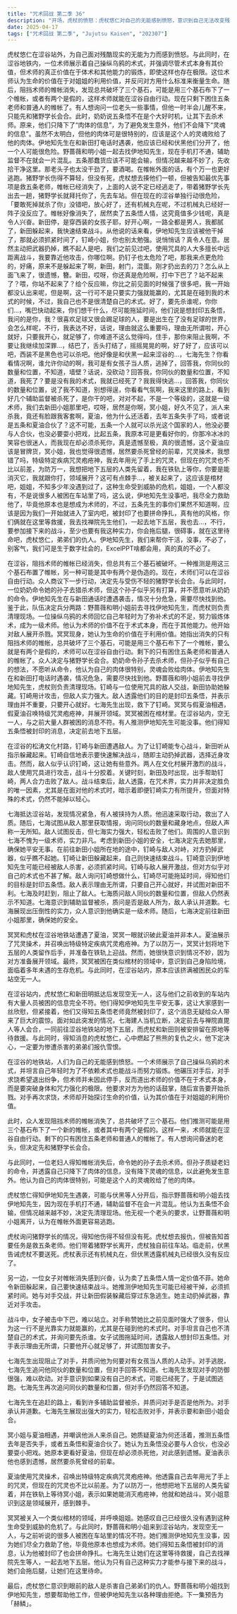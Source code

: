 ```yaml
---
title: "咒术回战 第二季 36"
description: "开场，虎杖的愤怒：虎杖悠仁对自己的无能感到愤怒，意识到自己无法改变残酷的现实。开场，乌鸦操纵：一名术师展示了自己操纵乌鸦的术式，并强调了锻炼自身体术的重要性。开场，术师的价值：该术师认为术师的真正价值不在于术式本身，而在于其他能力，但同时也承认自身存在极限。开场，生命的价值：该术师认为生命的价值在于对姐姐的利用价值，并质问对方衡量性命的标准。涩谷事变，帷帐的消失：阻挡术师的帷帐消失，但总共破坏了三个基石，可能是用三个基石布下了一个帷帐，要么就是有两个是假的，术师可以在涩谷自由行动。涩谷事变，下一步行动：众人讨论下一步行动，决定先与猪野学长会合，但猪野学长受伤不轻。涩谷事变，奶奶的命令：奶奶命令孙子去杀术师，但孙子似乎有自己的想法，不愿听从命令。涩谷事变，伊地知遇袭：伊地知先生在和新田打电话时遇袭，情况危急，需要尽快找到他。涩谷事变，兵分两路：野蔷薇和明小姐前去寻找伊地知先生，虎杖则负责清理现场。钉崎的战斗，遭遇敌人：钉崎与新田遭遇敌人，新田躲藏起来，钉崎准备快速结束战斗。钉崎的战斗，战斗开始：钉崎主动扔掉武器，靠近敌人攻击，但敌人似乎认识她。钉崎的战斗，文化村的战斗：钉崎与敌人在文化村展开激战，敌人使用咒具进行攻击。钉崎的战斗，新田的帮助：新田及时出现，帮助钉崎击败了敌人。钉崎的战斗，敌人的术式：敌人透露这一行不是只要实力强就能赢的，尤其是在碰到他的术式的时候。七海的行动，七海赶到：七海赶到现场，发现情况危急，决定先救下人质。七海的行动，审问敌人：七海审问敌人同伙的数量和位置，但敌人表示不知道。七海的行动，敌人的反击：敌人试图反击，但被七海轻松击败。七海的行动，七海的实力：众人意识到七海的实力强大，不愧是一级术师。七海的行动，前往新田处：七海决定先去新田小姐那里，确保她的安全。冥冥的战斗，遭遇夏油：冥冥与虎杖遭遇夏油，但冥冥认为这个夏油是冒牌货。冥冥的战斗，夏油的术式：夏油展示了咒灵操术，并召唤出特级特定疾病咒灵疱疮神。冥冥的战斗，冥冥的计划：冥冥为了以防万一，想把地下五层的人类先留着，并在铁轨上等待冥冥的到来。冥冥的战斗，领域展开：冥冥意识到情况棘手，因为对方要展开领域了。冥冥的战斗，被关起来了：冥冥被关了起来，意识到自己遇到了危机。涩谷站内，空无一人：虎杖和新田来到涩谷站内，发现空无一人，与之前得到的信息不符。涩谷站内，伊地知没事：得知伊地知先生没事，众人感到欣慰。涩谷站内，五条被封印：得知五条先生被封印，众人感到震惊。涩谷站内，下一步行动：七海决定去找禅院先生他们，一起去地下五层，并让虎杖和新田在这里等待救援。涩谷站内，虎杖的决心：虎杖悠仁决心为弟弟们报仇。结尾，伊地知的拒绝：野蔷薇和明小姐想要帮助伊地知先生干活，但被伊地知先生拒绝。结尾，下集预告：下集「赫鳞」"
date: 2025-04-17
tags: ["咒术回战 第二季", "Jujutsu Kaisen", "202307"]
---
```


虎杖悠仁在涩谷站外，为自己面对残酷现实的无能为力而感到愤怒。与此同时，在涩谷地铁内，一位术师展示着自己操纵乌鸦的术式，并强调尽管术式本身有其价值，但术师的真正价值在于体术和其他能力的锻炼，即使这样也存在极限。这位术师认为生命的价值在于对姐姐的利用价值，并反问对方用什么标准来衡量生命。随后，阻挡术师的帷帐消失，发现总共破坏了三个基石，可能是用三个基石布下了一个帷帐，或者有两个是假的，这样术师就能在涩谷自由行动。现在只剩下困住五条老师和普通人的帷帐了。有人想询问一位老头一些事情，但他一时半会儿醒不来，只能先和猪野学长会合。此时，奶奶说五条悟不在是个大好时机，让其下去杀术师。原来，他们只降下了“肉体的信息”，为了避免发生意外，他们不会降下“灵魂的信息”。虽然不太明白，但他的肉体可是很特别的，应该是这个人的灵魂败给了他的肉体。伊地知先生在和新田打电话时遇袭，他应该已经和伏黑他们分开了，他一个人可能很危险。野蔷薇和明小姐一起去找伊地知先生，现在手机打不通，辅助监督不在就会一片混乱。五条那蠢货应该不可能会输，但情况越来越不妙了，先收拾干净这里。那老头子也太没干劲了，要酒喝。在帷帐外面的话，有个万一也更好逃跑。猪野学长伤得不算轻，但没有死，虎杖想去揍他们一顿，但被告知最优先事项是救五条老师，帷帐已经消失了，上面的人说不定已经逃走了，带着猪野学长先出去一趟，猪野学长就拜托你了，先去车站。但在现在的涩谷单独行动很危险，「要敢死掉就杀了你」没错吧，放心好了，还有机械丸在呢，不过机械丸已经好一阵子没反应了。帷帐好像消失了，居然卖了五条悟人情，这究竟值多少钱呢，真是令人兴奋。新田停，是穿西装的女孩子耶，好开心啊，一路全都是男人，我都腻了，新田躲起来，我快速结束战斗。从他说的话来看，伊地知先生应该被他干掉了，那就必须抓紧时间了，钉崎小姐，你也别太勉强。说悄悄话？真令人在意。居然主动把武器扔掉，瞧不起人是吧，我们之前见过吧，使用咒具的人大多擅长中远距离战斗，我要靠近他攻击，你哪位啊。扔钉子也太危险了吧，那我来点更危险的，好痛，原来不是躲起来了啊，新田，射门，混蛋。刚才扔出去的刀？怎么从上面飞来了，很遗憾，簪。新田，哎呀，你还真是危险啊，打中下巴了？站不起来了？喂，你站不起来了？给个反应嘛，你比之前见面的时候强了很多吧，我一开始都没认出来呢，但是啊，这一行可不是只要实力强就能赢的，尤其是在碰到我的术式的时候，不过，我自己也不是很清楚自己的术式。好了，要先杀谁呢，你你们…，嘴巴快动起来，你们想干什么，尽可能拖延时间，他们说是想封印五条悟，我问的是你，我？很喜欢足球又很会踢足球的人，要是出生在了没有足球的世界，会怎么样呢，不行，我表达不好，话说，理由就这么重要吗，理由无所谓啦，开心就好，只要我开心，就足够了，你难道不这么觉得吗，住手，那你来阻止我啊，不要让我继续加深罪…，结巴了，舌头打结了，摇摇晃晃的啊，好了好了，应该可以吧，西装不是黑色也可以杀吧。他好像是和伏黑一起来涩谷的…，七海先生？你看看情况啊，谁允许你动的啊，我可是有女孩子当人质，逃掉了，回答我，你同伙的数量和位置，不知道，墙壁？话说，没砍动？回答我，你同伙的数量和位置，不知道，我死了？要是没有我的术式，我就已经死了？我我得快逃…，回答我，你同伙的数量和位置，说了我不知道，别想得逞，你看看气氛啊，我来这里的路上，看到好几个辅助监督被杀死了，是你干的吧，对对不起，不是一个等级的，这就是一级术师，我们去新田小姐那里吧，哎呀，居然是你啊，冥小姐，好久不见了，派人来杀我，竟还有脸跟我客套啊，夏油，他为什么还活着，去年五条失手了吗，或者说是五条和夏油合伙了？这不可能，五条一个人就可以杀光这个国家的人，他没必要与人合伙，也没必要耍小把戏，比起五条，我原本可是更看好你的，你那冷冰冰的笑容也很迷人，而我现在却必须杀死你，真是遗憾至极，真的很遗憾，这个夏油应该是冒牌货，冥小姐，我也觉得很遗憾，居然要杀死曾经的前辈，咒灵操术，我想错了吗，特级特定疾病咒灵疱疮神，我去年用光了手上的咒灵，但现在的咒灵也不比以前差，为防万一，我想把地下五层的人类先留着，我在铁轨上等你，你要是能消灭它，我就跟你打，领域展开？这可有点棘手…，被关起来了，这应该是棺材吧，姐姐，不知多少年没遇到过了，这种生命受到威胁的危机，姐姐，一个人都没有，不是说很多人被困在车站里了吗，这么说，伊地知先生没事吧，我尽全力救助他了，毕竟他原本也是想成为术师的，不过，五条先生的事你们果然不知道啊，应该是因为我们一开始就进入了室内吧，被封印了也要拼命挣扎，真有他的风格，你们俩就在这里等救援，我去找禅院先生他们，一起去地下五层，我也去…，不行，要参加接下来的战斗，至少也要有我这种实力，你会拖后腿，很碍事，就在这里待命吧，虎杖悠仁，弟弟们的仇人。伊地知先生，我们来帮你干活，没事，不必了，别客气，我们可是生于数字社会的，ExcelPPT啥都会用，真的真的不必了。

在涩谷，阻挡术师的帷帐已经消失，但总共有三个基石被破坏。一种推测是用这三个基石布置了帷帐，另一种可能是其中有两个是伪造的。现在，术师们可以在涩谷自由行动。众人商议下一步行动，决定先与受伤不轻的猪野学长会合。与此同时，一位奶奶命令她的孙子去猎杀术师，但这个孙子似乎另有打算，并不愿意听从奶奶的命令。伊地知先生在与新田通话时遭遇袭击，情况十分危急，需要尽快找到他。鉴于此，队伍决定兵分两路：野蔷薇和明小姐前去寻找伊地知先生，而虎杖则负责清理现场。一位操纵乌鸦的术师回忆自己年轻时为了弥补术式的不足，努力锻炼体术，成为一级术师。他认为术师的价值不在于术式本身，而在于其他能力。他开始对敌人展开杀戮。冥冥现身，她认为生命的价值在于利用价值。她指出消失的只有阻挡术师的帷帐，总共破坏了三个基石，可能是用三个基石布下了一个帷帐，要么就是有两个是假的，术师可以在涩谷自由行动。剩下的只有困住五条老师和普通人的帷帐了。众人决定与猪野学长会合。奶奶命令孙子去杀术师，但孙子似乎有自己的想法，不愿听从命令，他认为自己的肉体很特别，灵魂会败给肉体。伊地知先生在和新田打电话时遇袭，情况危急，需要尽快找到他。野蔷薇和明小姐前去寻找伊地知先生，虎杖则负责清理现场。钉崎与一位使用咒具的敌人交战，新田协助她躲藏。钉崎用计攻击，但敌人实力强大。敌人透露他们的目的是封印五条悟，并表示理由并不重要，只要开心就好。七海先生出现，救下了钉崎。冥冥与假夏油相遇，假夏油召唤特级咒灵疱疮神，并展开领域。冥冥被困在棺材里。在涩谷站内，空无一人，与之前大量人群被困的消息不符。有人推测伊地知先生可能没事。他们得知五条悟被封印的消息，决定前去地下五层。

在涩谷的松涛文化村路，钉崎与新田遭遇敌人。为了让钉崎能专心战斗，新田听从指示躲藏起来。钉崎自信地表示要快速解决战斗，随即主动扔掉武器，选择近身攻击。然而，敌人似乎认识钉崎，这让她有些意外。两人在文化村展开激烈的战斗，敌人使用咒具进行攻击，战斗十分胶着。关键时刻，新田及时出现，出手帮助钉崎，两人合力击败了敌人。战斗结束后，敌人透露，在咒术界，实力并非决定胜负的唯一因素，尤其是在面对他的术式时，暗示着即便钉崎实力有所提升，但面对特殊的术式，仍然不能掉以轻心。

七海抵达涩谷站，发现情况紧急，有人被挟持为人质。他迅速采取行动，救出了人质。随后，七海试图从敌人那里获取情报，询问同伙的数量和藏身地点，但敌人声称一无所知。敌人试图反击，但七海实力强大，轻松击败了他们。周围的人意识到七海不愧为一级术师，实力非凡。考虑到新田小姐的安全，七海决定先去她那里，确保她平安无事。在前往新田小姐所在地的途中，钉崎与敌人对峙，对方扔掉武器，似乎瞧不起她。钉崎让新田躲藏起来，自己则快速结束战斗。钉崎意识到伊地知先生可能已经被敌人杀害，必须抓紧时间。钉崎与敌人展开激战，但对方似乎对自己的术式也不甚了解。敌人询问钉崎想做什么，钉崎尽可能拖延时间，得知他们的目标是封印五条悟。敌人表示理由无所谓，只要自己开心就好，并试图对新田不利。七海及时赶到，阻止了敌人。七海质问敌人同伙的数量和位置，但敌人仍然表示不知道。七海意识到辅助监督被杀，质问是否是敌人所为，敌人承认并道歉。七海展现出压倒性的实力，众人意识到他确实是一级术师。随后，七海决定前往新田小姐那里，确保她的安全。

冥冥和虎杖在涩谷地铁站遭遇了夏油，冥冥一眼就识破此夏油并非本人。夏油展示了咒灵操术，并召唤出特级特定疾病咒灵疱疮神。为了以防万一，冥冥计划将地下五层的人类留作后手，并准备在铁轨上迎战。然而，她很快意识到情况不妙，因为对方准备展开领域。最终，冥冥被困在类似棺材的领域中，意识到自己身陷险境，面临着多年未遇的生存危机。与此同时，在涩谷站内，原本应该挤满被困民众的车站空无一人。

在涩谷站内，虎杖悠仁和新田明抵达后发现空无一人，这与他们之前收到的车站内有大量人员被困的信息完全不符。他们得知伊地知先生平安无事，这让大家感到一丝欣慰，但紧接着，他们又得知五条悟老师竟然被封印了，这个消息无疑给众人带来了巨大的震惊。面对如此突发的情况，七海建人当机立断，决定前去与禅院直毘人等人会合，一同前往涩谷地铁站的地下五层，而虎杖和新田则被安排留在原地等待救援。与此同时，得知消息的虎杖悠仁，心中燃起了熊熊的复仇之火，他下定决心，一定要为惨遭杀害的弟弟们报仇雪恨。

在涩谷的地铁站，人们为自己的无能感到愤怒。一个术师展示了自己操纵乌鸦的术式，并坦言自己年轻时为了不依赖术式也能战斗而努力锻炼。他碾压对手后，对手求饶希望退出纷争，但术师并未因此停手，反而道出术师的价值不在于术式本身，而是要突破身体和咒力强化的极限。他要求对方为他的话鼓掌，随后宣告要开始杀戮。对手再次求饶，术师却开始探讨生命的价值，认为其价值在于对姐姐的利用价值。

此时，众人发现阻挡术师的帷帐消失了，总共破坏了三个基石。他们推测可能是用三个基石布下了一个新的帷帐，或者其中有两个是假的。这样一来，术师就能在涩谷自由行动。剩下的只有困住五条老师和普通人的帷帐了。有人想询问昏迷的老头，但决定先和猪野学长会合。

与此同时，一位老妇人得知帷帐消失后，命令她的孙子去杀术师。但孙子质疑老妇的命令，并透露自己只降下了肉体的信息，没有降下灵魂的信息，以此避免发生意外。他认为自己的肉体很特别，可能是这个人的灵魂败给了他的肉体。

虎杖悠仁得知伊地知先生遇袭，可能与伏黑等人分开后，指示野蔷薇和明小姐去找伊地知先生，因为现在手机打不通，辅助监督不在会一片混乱。他认为五条悟不会输，但情况越来越不妙，决定先清理现场。他无视一个老头的要求，让野蔷薇和明小姐离开，认为在帷帐外面更容易逃跑。

虎杖询问猪野学长的情况，得知他伤得不轻但没有死。虎杖想去报仇，但被告知首要任务是救五条老师。他们带着猪野学长离开，虎杖独自前往车站。临走前，伏黑告诫虎杖不要送死。虎杖表示还有机械丸在，但伏黑透露机械丸已经很久没有反应了。

另一边，一位女子对帷帐消失感到兴奋，认为卖了五条悟人情一定价值不菲。她命令新田躲起来，自己要快速结束战斗。她推测伊地知先生可能已经被干掉，必须抓紧时间。她与对手交战，并让新田假装躲藏后穿过东急逃生。她主动扔掉武器，靠近对手攻击。

战斗中，女子被击中下巴，难以站立。对手称赞她比之前见面时强大了很多，但认为这一行不是光靠实力就能赢的，尤其是在碰到他的术式时。对手坦言自己也不清楚自己的术式，并询问要先杀谁。女子试图拖延时间，透露敌人想封印五条悟。对手表示理由无所谓，只要他开心就足够了，并试图加害女子。

七海先生出现阻止了对手，并质问他为何要对有女孩当人质的人动手。对手逃脱，七海先生追问他同伙的数量和位置，但对手回答不知道。七海先生发现对手的防御很强，难以砍动。对手意识到如果没有自己的术式，可能已经死了，于是试图逃跑。七海先生再次追问同伙的数量和位置，但对手仍然回答不知道。

七海先生在追赶的路上，看到许多辅助监督被杀，并质问对手是否是他所为。对手承认并道歉。七海先生展现出强大的实力，轻松击败对手，并表示要和新田小姐会合。

冥小姐与夏油相遇，并嘲讽他派人来杀自己。她质疑夏油为何还活着，推测五条悟去年是否失手，或者五条悟和夏油合伙了。她认为五条悟没必要与人合伙，也没必要耍小把戏。她原本更看好夏油，但现在却必须杀死他，对此感到遗憾。夏油表示他也感到遗憾，居然要杀死曾经的前辈。

夏油使用咒灵操术，召唤出特级特定疾病咒灵疱疮神。他透露自己去年用光了手上的咒灵，但现在的咒灵也不比以前差。为了以防万一，他想把地下五层的人类先留着，并在铁轨上等待冥小姐，表示如果她能消灭疱疮神，他就和她战斗。冥小姐意识到这是领域展开，感到棘手。

冥冥被关入一个类似棺材的领域，并呼唤姐姐。她感叹自己已经很久没有遇到这种生命受到威胁的危机了。与此同时，野蔷薇和明小姐来到涩谷站内，发现空无一人，与之前听说的很多人被困在车站里的情况不符。她们推测伊地知先生没事，因为她们尽全力救助了他，毕竟他原本也想成为术师。她们得知五条悟被封印的消息，认为他被封印了也会拼命挣扎。七海先生让她们在这里等待救援，自己去找禅院先生等人，一起去地下五层。他认为只有自己这种实力才能参与接下来的战斗，她们会拖后腿，让她们在这里待命。

最后，虎杖悠仁意识到眼前的敌人是杀害自己弟弟们的仇人。野蔷薇和明小姐找到伊地知先生，想要帮助他工作，但被伊地知先生以各种理由拒绝。下一集预告为「赫鳞」。